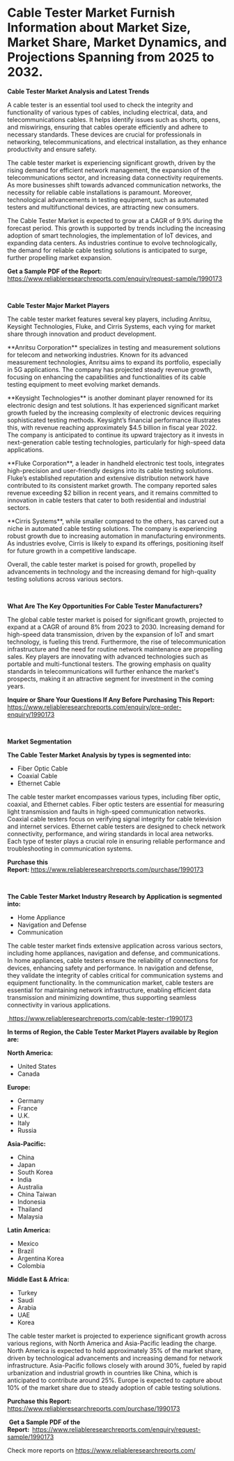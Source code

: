 <p><h1>Cable Tester Market Furnish Information about Market Size, Market Share, Market Dynamics, and Projections Spanning from 2025 to 2032.</h1></p><p><strong>Cable Tester Market Analysis and Latest Trends</strong></p>
<p><p>A cable tester is an essential tool used to check the integrity and functionality of various types of cables, including electrical, data, and telecommunications cables. It helps identify issues such as shorts, opens, and miswirings, ensuring that cables operate efficiently and adhere to necessary standards. These devices are crucial for professionals in networking, telecommunications, and electrical installation, as they enhance productivity and ensure safety.</p><p>The cable tester market is experiencing significant growth, driven by the rising demand for efficient network management, the expansion of the telecommunications sector, and increasing data connectivity requirements. As more businesses shift towards advanced communication networks, the necessity for reliable cable installations is paramount. Moreover, technological advancements in testing equipment, such as automated testers and multifunctional devices, are attracting new consumers.</p><p>The Cable Tester Market is expected to grow at a CAGR of 9.9% during the forecast period. This growth is supported by trends including the increasing adoption of smart technologies, the implementation of IoT devices, and expanding data centers. As industries continue to evolve technologically, the demand for reliable cable testing solutions is anticipated to surge, further propelling market expansion.</p></p>
<p><strong>Get a Sample PDF of the Report:&nbsp;</strong> <a href="https://www.reliableresearchreports.com/enquiry/request-sample/1990173?utm_campaign=2030&utm_medium=2&utm_source=Github&utm_content=ia&utm_term=07042025&utm_id=cable-tester">https://www.reliableresearchreports.com/enquiry/request-sample/1990173</a></p>
<p>&nbsp;</p>
<p><strong>Cable Tester Major Market Players</strong></p>
<p><p>The cable tester market features several key players, including Anritsu, Keysight Technologies, Fluke, and Cirris Systems, each vying for market share through innovation and product development.</p><p>**Anritsu Corporation** specializes in testing and measurement solutions for telecom and networking industries. Known for its advanced measurement technologies, Anritsu aims to expand its portfolio, especially in 5G applications. The company has projected steady revenue growth, focusing on enhancing the capabilities and functionalities of its cable testing equipment to meet evolving market demands.</p><p>**Keysight Technologies** is another dominant player renowned for its electronic design and test solutions. It has experienced significant market growth fueled by the increasing complexity of electronic devices requiring sophisticated testing methods. Keysight’s financial performance illustrates this, with revenue reaching approximately $4.5 billion in fiscal year 2022. The company is anticipated to continue its upward trajectory as it invests in next-generation cable testing technologies, particularly for high-speed data applications.</p><p>**Fluke Corporation**, a leader in handheld electronic test tools, integrates high-precision and user-friendly designs into its cable testing solutions. Fluke’s established reputation and extensive distribution network have contributed to its consistent market growth. The company reported sales revenue exceeding $2 billion in recent years, and it remains committed to innovation in cable testers that cater to both residential and industrial sectors.</p><p>**Cirris Systems**, while smaller compared to the others, has carved out a niche in automated cable testing solutions. The company is experiencing robust growth due to increasing automation in manufacturing environments. As industries evolve, Cirris is likely to expand its offerings, positioning itself for future growth in a competitive landscape.</p><p>Overall, the cable tester market is poised for growth, propelled by advancements in technology and the increasing demand for high-quality testing solutions across various sectors.</p></p>
<p>&nbsp;</p>
<p><strong>What Are The Key Opportunities For Cable Tester Manufacturers?</strong></p>
<p><p>The global cable tester market is poised for significant growth, projected to expand at a CAGR of around 8% from 2023 to 2030. Increasing demand for high-speed data transmission, driven by the expansion of IoT and smart technology, is fueling this trend. Furthermore, the rise of telecommunication infrastructure and the need for routine network maintenance are propelling sales. Key players are innovating with advanced technologies such as portable and multi-functional testers. The growing emphasis on quality standards in telecommunications will further enhance the market's prospects, making it an attractive segment for investment in the coming years.</p></p>
<p><strong>Inquire or Share Your Questions If Any Before Purchasing This Report:</strong> <a href="https://www.reliableresearchreports.com/enquiry/pre-order-enquiry/1990173?utm_campaign=2030&utm_medium=2&utm_source=Github&utm_content=ia&utm_term=07042025&utm_id=cable-tester">https://www.reliableresearchreports.com/enquiry/pre-order-enquiry/1990173</a></p>
<p>&nbsp;</p>
<p><strong>Market Segmentation</strong></p>
<p><strong>The Cable Tester Market Analysis by types is segmented into:</strong></p>
<p><ul><li>Fiber Optic Cable</li><li>Coaxial Cable</li><li>Ethernet Cable</li></ul></p>
<p><p>The cable tester market encompasses various types, including fiber optic, coaxial, and Ethernet cables. Fiber optic testers are essential for measuring light transmission and faults in high-speed communication networks. Coaxial cable testers focus on verifying signal integrity for cable television and internet services. Ethernet cable testers are designed to check network connectivity, performance, and wiring standards in local area networks. Each type of tester plays a crucial role in ensuring reliable performance and troubleshooting in communication systems.</p></p>
<p><strong>Purchase this Report:&nbsp;</strong><a href="https://www.reliableresearchreports.com/purchase/1990173?utm_campaign=2030&utm_medium=2&utm_source=Github&utm_content=ia&utm_term=07042025&utm_id=cable-tester">https://www.reliableresearchreports.com/purchase/1990173</a></p>
<p>&nbsp;</p>
<p><strong>The Cable Tester Market Industry Research by Application is segmented into:</strong></p>
<p><ul><li>Home Appliance</li><li>Navigation and Defense</li><li>Communication</li></ul></p>
<p><p>The cable tester market finds extensive application across various sectors, including home appliances, navigation and defense, and communications. In home appliances, cable testers ensure the reliability of connections for devices, enhancing safety and performance. In navigation and defense, they validate the integrity of cables critical for communication systems and equipment functionality. In the communication market, cable testers are essential for maintaining network infrastructure, enabling efficient data transmission and minimizing downtime, thus supporting seamless connectivity in various applications.</p></p>
<p><a href="https://www.reliableresearchreports.com/cable-tester-r1990173?utm_campaign=2030&utm_medium=2&utm_source=Github&utm_content=ia&utm_term=07042025&utm_id=cable-tester">&nbsp;https://www.reliableresearchreports.com/cable-tester-r1990173</a></p>
<p><strong>In terms of Region, the Cable Tester Market Players available by Region are:</strong></p>
<p>
    <p> <strong> North America: </strong>
        <ul>
            <li>United States</li>
            <li>Canada</li>
        </ul>
        </p> 
    <p> <strong> Europe: </strong>
        <ul>
            <li>Germany</li>
            <li>France</li>
            <li>U.K.</li>
            <li>Italy</li>
            <li>Russia</li>
        </ul>
        </p> 
    <p> <strong> Asia-Pacific: </strong>
        <ul>
            <li>China</li>
            <li>Japan</li>
            <li>South Korea</li>
            <li>India</li>
            <li>Australia</li>
            <li>China Taiwan</li>
            <li>Indonesia</li>
            <li>Thailand</li>
            <li>Malaysia</li>
        </ul>
        </p> 
    <p> <strong> Latin America: </strong>
        <ul>
            <li>Mexico</li>
            <li>Brazil</li>
            <li>Argentina Korea</li>
            <li>Colombia</li>
        </ul>
        </p> 
    <p> <strong> Middle East & Africa: </strong>
        <ul>
            <li>Turkey</li>
            <li>Saudi</li>
            <li>Arabia</li>
            <li>UAE</li>
            <li>Korea</li>
        </ul>
    </p>
    </p>
<p><p>The cable tester market is projected to experience significant growth across various regions, with North America and Asia-Pacific leading the charge. North America is expected to hold approximately 35% of the market share, driven by technological advancements and increasing demand for network infrastructure. Asia-Pacific follows closely with around 30%, fueled by rapid urbanization and industrial growth in countries like China, which is anticipated to contribute around 25%. Europe is expected to capture about 10% of the market share due to steady adoption of cable testing solutions.</p></p>
<p><strong>Purchase this Report: </strong><a href="https://www.reliableresearchreports.com/purchase/1990173?utm_campaign=2030&utm_medium=2&utm_source=Github&utm_content=ia&utm_term=07042025&utm_id=cable-tester">https://www.reliableresearchreports.com/purchase/1990173</a></p>
<p>&nbsp;<strong>Get a Sample PDF of the Report:&nbsp;&nbsp;</strong><a href="https://www.reliableresearchreports.com/enquiry/request-sample/1990173?utm_campaign=2030&utm_medium=2&utm_source=Github&utm_content=ia&utm_term=07042025&utm_id=cable-tester">https://www.reliableresearchreports.com/enquiry/request-sample/1990173</a></p>
<p><strong></strong></p>
<p>Check more reports on <a href="https://www.reliableresearchreports.com/?utm_campaign=2030&utm_medium=2&utm_source=Github&utm_content=ia&utm_term=07042025&utm_id=cable-tester">https://www.reliableresearchreports.com/</a></p>